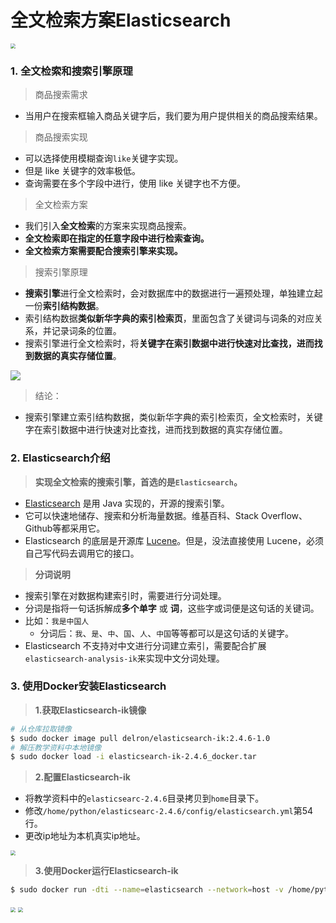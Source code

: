 # 全文检索方案Elasticsearch

<img src="/goods/images/63搜索结果分页.png" style="zoom:50%">

### 1. 全文检索和搜索引擎原理

> 商品搜索需求

* 当用户在搜索框输入商品关键字后，我们要为用户提供相关的商品搜索结果。

> 商品搜索实现

* 可以选择使用模糊查询`like`关键字实现。
* 但是 like 关键字的效率极低。
* 查询需要在多个字段中进行，使用 like 关键字也不方便。

> 全文检索方案

* 我们引入**全文检索**的方案来实现商品搜索。
* **全文检索即在指定的任意字段中进行检索查询。**
* **全文检索方案需要配合搜索引擎来实现。**

> 搜索引擎原理

* **搜索引擎**进行全文检索时，会对数据库中的数据进行一遍预处理，单独建立起一份**索引结构数据**。
* 索引结构数据**类似新华字典的索引检索页**，里面包含了关键词与词条的对应关系，并记录词条的位置。
* 搜索引擎进行全文检索时，将**关键字在索引数据中进行快速对比查找，进而找到数据的真实存储位置**。

<img src="/goods/images/54字典索引页.jpg" style="zoom:100%">

> 结论：
* 搜索引擎建立索引结构数据，类似新华字典的索引检索页，全文检索时，关键字在索引数据中进行快速对比查找，进而找到数据的真实存储位置。

### 2. Elasticsearch介绍

> **实现全文检索的搜索引擎，首选的是`Elasticsearch`。**

* [Elasticsearch](https://www.elastic.co/) 
 是用 Java 实现的，开源的搜索引擎。
* 它可以快速地储存、搜索和分析海量数据。维基百科、Stack Overflow、Github等都采用它。
* Elasticsearch 的底层是开源库 [Lucene](https://lucene.apache.org/)。但是，没法直接使用 Lucene，必须自己写代码去调用它的接口。

> **分词说明**

* 搜索引擎在对数据构建索引时，需要进行分词处理。
* 分词是指将一句话拆解成**多个单字** 或 **词**，这些字或词便是这句话的关键词。
* 比如：`我是中国人`
    * 分词后：`我`、`是`、`中`、`国`、`人`、`中国`等等都可以是这句话的关键字。
* Elasticsearch 不支持对中文进行分词建立索引，需要配合扩展`elasticsearch-analysis-ik`来实现中文分词处理。

### 3. 使用Docker安装Elasticsearch

> **1.获取Elasticsearch-ik镜像**

```bash
# 从仓库拉取镜像
$ sudo docker image pull delron/elasticsearch-ik:2.4.6-1.0
# 解压教学资料中本地镜像
$ sudo docker load -i elasticsearch-ik-2.4.6_docker.tar 
```

> **2.配置Elasticsearch-ik** 

* 将教学资料中的`elasticsearc-2.4.6`目录拷贝到`home`目录下。
* 修改`/home/python/elasticsearc-2.4.6/config/elasticsearch.yml`第54行。
* 更改ip地址为本机真实ip地址。

<img src="/goods/images/55配置ES.png" style="zoom:50%">

> **3.使用Docker运行Elasticsearch-ik**

```bash
$ sudo docker run -dti --name=elasticsearch --network=host -v /home/python/elasticsearch-2.4.6/config:/usr/share/elasticsearch/config delron/elasticsearch-ik:2.4.6-1.0
```

<img src="/goods/images/56ES镜像.png" style="zoom:50%">

<img src="/goods/images/57ES容器.png" style="zoom:50%">